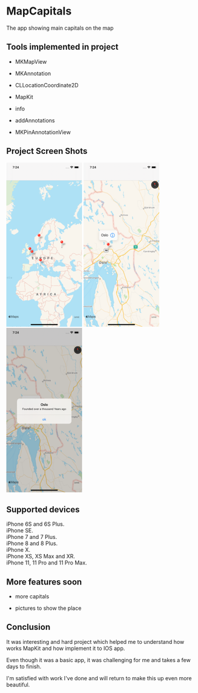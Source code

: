 # MapCapitals
The app showing main capitals on the map
## Tools implemented in project

  - MKMapView

  - MKAnnotation

  - CLLocationCoordinate2D

  - MapKit

  - info

  - addAnnotations

  - MKPinAnnotationView
 
 ## Project Screen Shots
<img src="MapCapital/Screen1.png" width="200"> <img src="MapCapital/Screen2.png" width="200"><img src="MapCapital/Screen3.png" width="200">

## Supported devices
iPhone 6S and 6S Plus.  
iPhone SE.  
iPhone 7 and 7 Plus.  
iPhone 8 and 8 Plus.  
iPhone X.  
iPhone XS, XS Max and XR.  
iPhone 11, 11 Pro and 11 Pro Max.  

## More features soon 

- more capitals

- pictures to show the place 

## Conclusion 

It was interesting and hard project which helped me to understand how works MapKit and how implement it to IOS app.

Even though it was a basic app, it was challenging for me and takes a few days to finish.

I'm satisfied with work I've done and will return to make this up even more beautiful.
